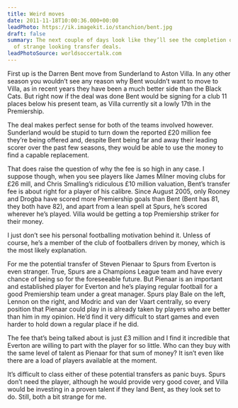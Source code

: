 ```yaml
---
title: Weird moves
date: 2011-11-18T10:00:36.000+00:00
leadPhoto: https://ik.imagekit.io/stanchion/bent.jpg
draft: false
summary: The next couple of days look like they’ll see the completion of a couple
  of strange looking transfer deals.
leadPhotoSource: worldsoccertalk.com
---
```

First up is the Darren Bent move from Sunderland to Aston Villa. In any other season you wouldn’t see any reason why Bent wouldn’t want to move to Villa, as in recent years they have been a much better side than the Black Cats. But right now if the deal was done Bent would be signing for a club 11 places below his present team, as Villa currently sit a lowly 17th in the Premiership.

The deal makes perfect sense for both of the teams involved however. Sunderland would be stupid to turn down the reported £20 million fee they’re being offered and, despite Bent being far and away their leading scorer over the past few seasons, they would be able to use the money to find a capable replacement.

That does raise the question of why the fee is so high in any case. I suppose though, when you see players like James Milner moving clubs for £26 mill, and Chris Smalling’s ridiculous £10 million valuation, Bent’s transfer fee is about right for a player of his calibre. Since August 2005, only Rooney and Drogba have scored more Premiership goals than Bent (Bent has 81, they both have 82), and apart from a lean spell at Spurs, he’s scored wherever he’s played. Villa would be getting a top Premiership striker for their money.

I just don’t see his personal footballing motivation behind it. Unless of course, he’s a member of the club of footballers driven by money, which is the most likely explanation.

For me the potential transfer of Steven Pienaar to Spurs from Everton is even stranger. True, Spurs are a Champions League team and have every chance of being so for the foreseeable future. But Pienaar is an important and established player for Everton and he’s playing regular football for a good Premiership team under a great manager. Spurs play Bale on the left, Lennon on the right, and Modric and van der Vaart centrally, so every position that Pienaar could play in is already taken by players who are better than him in my opinion. He’d find it very difficult to start games and even harder to hold down a regular place if he did.

The fee that’s being talked about is just £3 million and I find it incredible that Everton are willing to part with the player for so little. Who can they buy with the same level of talent as Pienaar for that sum of money? It isn’t even like there are a load of players available at the moment.

It’s difficult to class either of these potential transfers as panic buys. Spurs don’t need the player, although he would provide very good cover, and Villa would be investing in a proven talent if they land Bent, as they look set to do. Still, both a bit strange for me.
